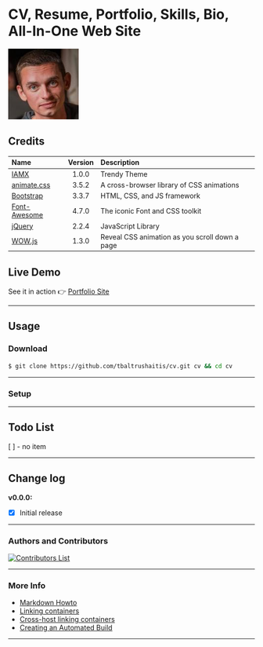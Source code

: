 # CV, Resume, Portfolio, Skills, Bio, All-In-One Web Site #

![CV Logo](src/assets/img/ico/apple-touch-icon-144-precomposed.png)

## Credits ##

 Name | Version | Description
:-----|:-------:|:------------
[IAMX](https://trendytheme.net/items/i-am-x-html-resume-template/) | 1.0.0 | Trendy Theme
[animate.css](http://daneden.github.io/animate.css/) | 3.5.2 | A cross-browser library of CSS animations
[Bootstrap](http://getbootstrap.com) | 3.3.7 | HTML, CSS, and JS framework
[Font-Awesome](http://fontawesome.io/) | 4.7.0 | The iconic Font and CSS toolkit
[jQuery](http://jquery.com/) | 2.2.4 | JavaScript Library
[WOW.js](https://wowjs.uk/) | 1.3.0 | Reveal CSS animation as you scroll down a page

## Live Demo ##
See it in action :point_right: [Portfolio Site](http://bit.ly/tomascv)

-----
## Usage ##

### Download ###
```bash
$ git clone https://github.com/tbaltrushaitis/cv.git cv && cd cv
```

--------

### Setup ###

--------

## Todo List ##

 [ ] - no item

--------

## Change log ##

**v0.0.0:**
- [x] Initial release

--------

### Authors and Contributors ###

[![Contributors List](https://img.shields.io/github/contributors/tbaltrushaitis/cv.svg)](https://github.com/tbaltrushaitis/cv/graphs/contributors)

--------

### More Info ###

 - [Markdown Howto](https://bitbucket.org/tutorials/markdowndemo)
 - [Linking containers](https://docs.docker.com/engine/userguide/networking/default_network/dockerlinks.md)
 - [Cross-host linking containers](https://docs.docker.com/engine/admin/ambassador_pattern_linking.md)
 - [Creating an Automated Build](https://docs.docker.com/docker-hub/builds/)

--------
